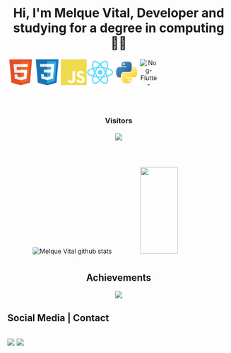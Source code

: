 <h1 align="center">Hi, I'm Melque Vital, Developer and studying for a degree in computing <br>👨‍💻</h1>
   
    
<div style="display: flex" align="center"><br>
  <img align="center" alt="Nog-HTML" height="60" width="60" src="https://raw.githubusercontent.com/devicons/devicon/master/icons/html5/html5-original.svg">
  <img align="center" alt="Nog-CSS" height="60" width="60" src="https://raw.githubusercontent.com/devicons/devicon/master/icons/css3/css3-original.svg">
  <img align="center" alt="Nog-Js" height="60" width="60" src="https://raw.githubusercontent.com/devicons/devicon/master/icons/javascript/javascript-plain.svg">
  <img align="center" alt="Nog-React" height="60" width="60" src="https://raw.githubusercontent.com/devicons/devicon/master/icons/react/react-original.svg">
  <br><br>
  <img align="center" alt="Nog-Python" height="60" width="60" src="https://raw.githubusercontent.com/devicons/devicon/master/icons/python/python-original.svg">
  <img align="center" alt="Nog-Flutter" height="60" width="40" src="https://storage.googleapis.com/cms-storage-bucket/a9d6ce81aee44ae017ee.png">
  
</div>

##
<div align="center">
   
</div>
<div align="center">
<br><h3 align="centre"><b>Visitors</b></h3>  
<p align="center"><img align="center" src="https://profile-counter.glitch.me/{melquezdk}/count.svg" /></p> 
<br>
</div>

##

<div align="center">  
  <img width="49%" height="195px" src="https://github-readme-stats.vercel.app/api?username=melquezdk&show_icons=true&count_private=true&hide_border=true&title_color=ff91a4&icon_color=ADD8E6&text_color=ADD8E6&bg_color=0d1117" alt="Melque Vital github stats" /> 
  <img width="41%" height="195px" src="https://github-readme-stats.vercel.app/api/top-langs/?username=melquezdk&layout=compact&hide_border=true&title_color=ADD8E6&text_color=ff91a4&bg_color=0d1117" />
</div>

#

<h2 align="center">Achievements</h2>

<p align="center">
  <img src="https://github-profile-trophy.vercel.app/?username=melquezdk&theme=dracula&row=2&no-bg=true&column=3&margin-w=15&margin-h=15" />
</p> 

##
 
<div> 
  <h2>Social Media | Contact<h2>
  <a href="https://instagram.com/melquezdk.js" target="_blank"><img src="https://img.shields.io/badge/-Instagram-%23E4405F?style=for-the-badge&logo=instagram&logoColor=white" target="_blank"></a>
  <a href = "mailto:editsvital06@gmail.com"><img src="https://img.shields.io/badge/-Gmail-%23333?style=for-the-badge&logo=gmail&logoColor=white" target="_blank"></a>
</div>
